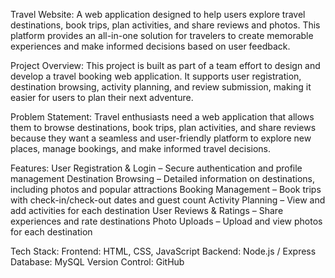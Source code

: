 Travel Website:
A web application designed to help users explore travel destinations, book trips, plan activities, and share reviews and photos. This platform provides an all-in-one solution for travelers to create memorable experiences and make informed decisions based on user feedback.

Project Overview:
This project is built as part of a team effort to design and develop a travel booking web application. It supports user registration, destination browsing, activity planning, and review submission, making it easier for users to plan their next adventure.

Problem Statement:
Travel enthusiasts need a web application that allows them to browse destinations, book trips, plan activities, and share reviews because they want a seamless and user-friendly platform to explore new places, manage bookings, and make informed travel decisions.

Features:
User Registration & Login – Secure authentication and profile management
Destination Browsing – Detailed information on destinations, including photos and popular attractions
Booking Management – Book trips with check-in/check-out dates and guest count
Activity Planning – View and add activities for each destination
User Reviews & Ratings – Share experiences and rate destinations
Photo Uploads – Upload and view photos for each destination

Tech Stack:
Frontend: HTML, CSS, JavaScript
Backend: Node.js / Express
Database: MySQL
Version Control: GitHub

